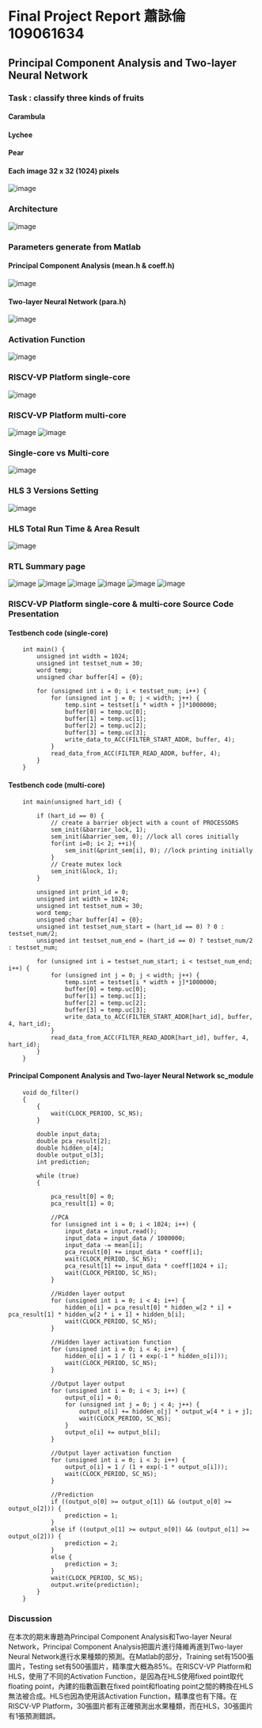 # Final Project Report 蕭詠倫 109061634

## Principal Component Analysis and Two-layer Neural Network

### Task : classify three kinds of fruits
#### Carambula
#### Lychee
#### Pear
#### Each image 32 x 32 (1024) pixels
![image](https://github.com/lplp9312/ee6470_final_project/blob/master/picture/task.jpg)

### Architecture
![image](https://github.com/lplp9312/ee6470_final_project/blob/master/picture/arc.jpg)

### Parameters generate from Matlab
#### Principal Component Analysis (mean.h & coeff.h)
![image](https://github.com/lplp9312/ee6470_final_project/blob/master/picture/PCA_para.jpg)
#### Two-layer Neural Network (para.h)
![image](https://github.com/lplp9312/ee6470_final_project/blob/master/picture/NN_para.jpg)

### Activation Function
![image](https://github.com/lplp9312/ee6470_final_project/blob/master/picture/activation.jpg)

### RISCV-VP Platform single-core
![image](https://github.com/lplp9312/ee6470_final_project/blob/master/picture/sin_core_sim.jpg)

### RISCV-VP Platform multi-core
![image](https://github.com/lplp9312/ee6470_final_project/blob/master/picture/mul_core0_sim.jpg)
![image](https://github.com/lplp9312/ee6470_final_project/blob/master/picture/mul_core1_sim.jpg)

### Single-core vs Multi-core
![image](https://github.com/lplp9312/ee6470_final_project/blob/master/picture/sim_verse.jpg)

### HLS 3 Versions Setting
![image](https://github.com/lplp9312/ee6470_final_project/blob/master/picture/version.jpg)

### HLS Total Run Time & Area Result
![image](https://github.com/lplp9312/ee6470_final_project/blob/master/picture/HLS_result.jpg)

### RTL Summary page
![image](https://github.com/lplp9312/ee6470_final_project/blob/master/picture/HLS_01.jpg)
![image](https://github.com/lplp9312/ee6470_final_project/blob/master/picture/HLS_02.jpg)
![image](https://github.com/lplp9312/ee6470_final_project/blob/master/picture/HLS_03.jpg)
![image](https://github.com/lplp9312/ee6470_final_project/blob/master/picture/HLS_04.jpg)
![image](https://github.com/lplp9312/ee6470_final_project/blob/master/picture/HLS_05.jpg)
![image](https://github.com/lplp9312/ee6470_final_project/blob/master/picture/HLS_06.jpg)

### RISCV-VP Platform single-core & multi-core Source Code Presentation

#### Testbench code (single-core)
        int main() {
            unsigned int width = 1024;
            unsigned int testset_num = 30;
            word temp;
            unsigned char buffer[4] = {0};

            for (unsigned int i = 0; i < testset_num; i++) {
                for (unsigned int j = 0; j < width; j++) {
                    temp.sint = testset[i * width + j]*1000000;
                    buffer[0] = temp.uc[0];
                    buffer[1] = temp.uc[1];
                    buffer[2] = temp.uc[2];
                    buffer[3] = temp.uc[3];
                    write_data_to_ACC(FILTER_START_ADDR, buffer, 4);
                }
                read_data_from_ACC(FILTER_READ_ADDR, buffer, 4);
            }
        }
#### Testbench code (multi-core)
        int main(unsigned hart_id) {

            if (hart_id == 0) {
                // create a barrier object with a count of PROCESSORS
                sem_init(&barrier_lock, 1);
                sem_init(&barrier_sem, 0); //lock all cores initially
                for(int i=0; i< 2; ++i){
                    sem_init(&print_sem[i], 0); //lock printing initially
                }
                // Create mutex lock
                sem_init(&lock, 1);
            }

            unsigned int print_id = 0;
            unsigned int width = 1024;
            unsigned int testset_num = 30;
            word temp;
            unsigned char buffer[4] = {0};
            unsigned int testset_num_start = (hart_id == 0) ? 0 : testset_num/2;
            unsigned int testset_num_end = (hart_id == 0) ? testset_num/2 : testset_num;

            for (unsigned int i = testset_num_start; i < testset_num_end; i++) {
                for (unsigned int j = 0; j < width; j++) {
                    temp.sint = testset[i * width + j]*1000000;
                    buffer[0] = temp.uc[0];
                    buffer[1] = temp.uc[1];
                    buffer[2] = temp.uc[2];
                    buffer[3] = temp.uc[3];
                    write_data_to_ACC(FILTER_START_ADDR[hart_id], buffer, 4, hart_id);
                }
                read_data_from_ACC(FILTER_READ_ADDR[hart_id], buffer, 4, hart_id);
            }
        }

#### Principal Component Analysis and Two-layer Neural Network sc_module
        void do_filter()
        {
            {
                wait(CLOCK_PERIOD, SC_NS);
            }

            double input_data;
            double pca_result[2];
            double hidden_o[4];
            double output_o[3];
            int prediction;

            while (true)
            {

                pca_result[0] = 0;
                pca_result[1] = 0;

                //PCA
                for (unsigned int i = 0; i < 1024; i++) {
                    input_data = input.read();
                    input_data = input_data / 1000000;
                    input_data -= mean[i];
                    pca_result[0] += input_data * coeff[i];
                    wait(CLOCK_PERIOD, SC_NS);
                    pca_result[1] += input_data * coeff[1024 + i];
                    wait(CLOCK_PERIOD, SC_NS);
                }

                //Hidden layer output
                for (unsigned int i = 0; i < 4; i++) {
                    hidden_o[i] = pca_result[0] * hidden_w[2 * i] + pca_result[1] * hidden_w[2 * i + 1] + hidden_b[i];
                    wait(CLOCK_PERIOD, SC_NS);
                }

                //Hidden layer activation function
                for (unsigned int i = 0; i < 4; i++) {
                    hidden_o[i] = 1 / (1 + exp(-1 * hidden_o[i]));
                    wait(CLOCK_PERIOD, SC_NS);
                }

                //Output layer output
                for (unsigned int i = 0; i < 3; i++) {
                    output_o[i] = 0;
                    for (unsigned int j = 0; j < 4; j++) {
                        output_o[i] += hidden_o[j] * output_w[4 * i + j];
                        wait(CLOCK_PERIOD, SC_NS);
                    }
                    output_o[i] += output_b[i];
                }
     
                //Output layer activation function
                for (unsigned int i = 0; i < 3; i++) {
                    output_o[i] = 1 / (1 + exp(-1 * output_o[i]));
                    wait(CLOCK_PERIOD, SC_NS);
                }

                //Prediction
                if ((output_o[0] >= output_o[1]) && (output_o[0] >= output_o[2])) {
                    prediction = 1;
                }
                else if ((output_o[1] >= output_o[0]) && (output_o[1] >= output_o[2])) {
                    prediction = 2;
                }
                else {
                    prediction = 3;
                }
                wait(CLOCK_PERIOD, SC_NS);
                output.write(prediction);
            }
        }

### Discussion

在本次的期末專題為Principal Component Analysis和Two-layer Neural Network，Principal Component Analysis把圖片進行降維再進到Two-layer Neural Network進行水果種類的預測。在Matlab的部分，Training set有1500張圖片，Testing set有500張圖片，精準度大概為85%。在RISCV-VP Platform和HLS，使用了不同的Activation Function，是因為在HLS使用fixed point取代floating point，內建的指數函數在fixed point和floating point之間的轉換在HLS無法被合成。HLS也因為使用該Activation Function，精準度也有下降。在RISCV-VP Platform，30張圖片都有正確預測出水果種類，而在HLS，30張圖片有1張預測錯誤。



